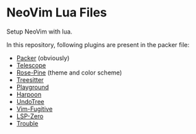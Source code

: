 # NeoVim Lua Files
Setup NeoVim with lua.

In this repository, following plugins are present in the packer file:
- [Packer](https://github.com/nvim-telescope/telescope.nvim) (obviously)
- [Telescope](https://github.com/nvim-telescope/telescope.nvim)
- [Rose-Pine](https://github.com/rose-pine/neovim) (theme and color scheme)
- [Treesitter](https://github.com/nvim-treesitter/nvim-treesitter)
- [Playground](https://github.com/nvim-treesitter/playground)
- [Harpoon](https://github.com/theprimeagen/harpoon)
- [UndoTree](https://github.com/mbbill/undotree)
- [Vim-Fugitive](https://github.com/tpope/vim-fugitive)
- [LSP-Zero](https://github.com/VonHeikemen/lsp-zero.nvim)
- [Trouble](https://github.com/folke/trouble.nvim)
